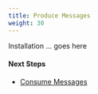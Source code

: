 ```yaml
---
title: Produce Messages
weight: 30
---
```


Installation ... goes here

#### Next Steps
* <a href="../consume-messages/">Consume Messages</a>
